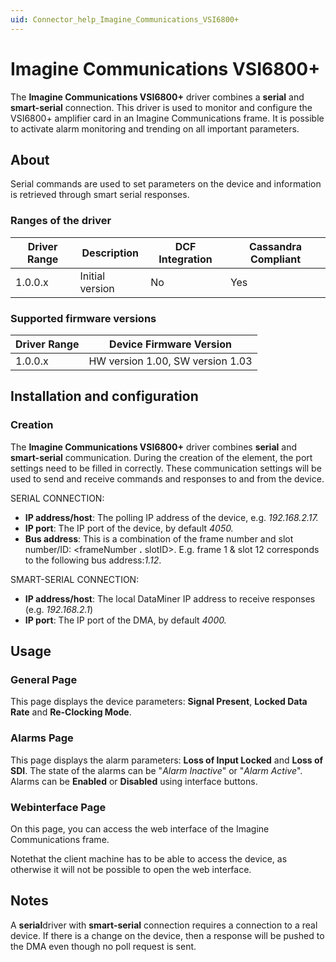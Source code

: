 ```yaml
---
uid: Connector_help_Imagine_Communications_VSI6800+
---
```


# Imagine Communications VSI6800+

The **Imagine Communications VSI6800+** driver combines a **serial** and **smart-serial** connection. This driver is used to monitor and configure the VSI6800+ amplifier card in an Imagine Communications frame. It is possible to activate alarm monitoring and trending on all important parameters.

## About

Serial commands are used to set parameters on the device and information is retrieved through smart serial responses.

### Ranges of the driver

| **Driver Range** | **Description** | **DCF Integration** | **Cassandra Compliant** |
|------------------|-----------------|---------------------|-------------------------|
| 1.0.0.x          | Initial version | No                  | Yes                     |

### Supported firmware versions

| **Driver Range** | **Device Firmware Version**      |
|------------------|----------------------------------|
| 1.0.0.x          | HW version 1.00, SW version 1.03 |

## Installation and configuration

### Creation

The **Imagine Communications VSI6800+** driver combines **serial** and **smart-serial** communication. During the creation of the element, the port settings need to be filled in correctly. These communication settings will be used to send and receive commands and responses to and from the device.

SERIAL CONNECTION:

- **IP address/host**: The polling IP address of the device, e.g. *192.168.2.17.*
- **IP port**: The IP port of the device, by default *4050.*
- **Bus address**: This is a combination of the frame number and slot number/ID: \<frameNumber **.** slotID\>. E.g. frame 1 & slot 12 corresponds to the following bus address:*1.12*.

SMART-SERIAL CONNECTION:

- **IP address/host**: The local DataMiner IP address to receive responses (e.g. *192.168.2.1*)
- **IP port**: The IP port of the DMA, by default *4000.*

## Usage

### General Page

This page displays the device parameters: **Signal Present**, **Locked Data Rate** and **Re-Clocking Mode**.

### Alarms Page

This page displays the alarm parameters: **Loss of Input Locked** and **Loss of SDI**. The state of the alarms can be "*Alarm Inactive*" or "*Alarm Active*". Alarms can be **Enabled** or **Disabled** using interface buttons.

### Webinterface Page

On this page, you can access the web interface of the Imagine Communications frame.

Notethat the client machine has to be able to access the device, as otherwise it will not be possible to open the web interface.

## Notes

A **serial**driver with **smart-serial** connection requires a connection to a real device. If there is a change on the device, then a response will be pushed to the DMA even though no poll request is sent.

